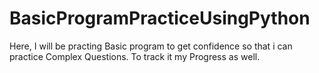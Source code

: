 # BasicProgramPracticeUsingPython
Here, I will be practing Basic program to get confidence so that i can practice Complex Questions. To track it my Progress as well.

